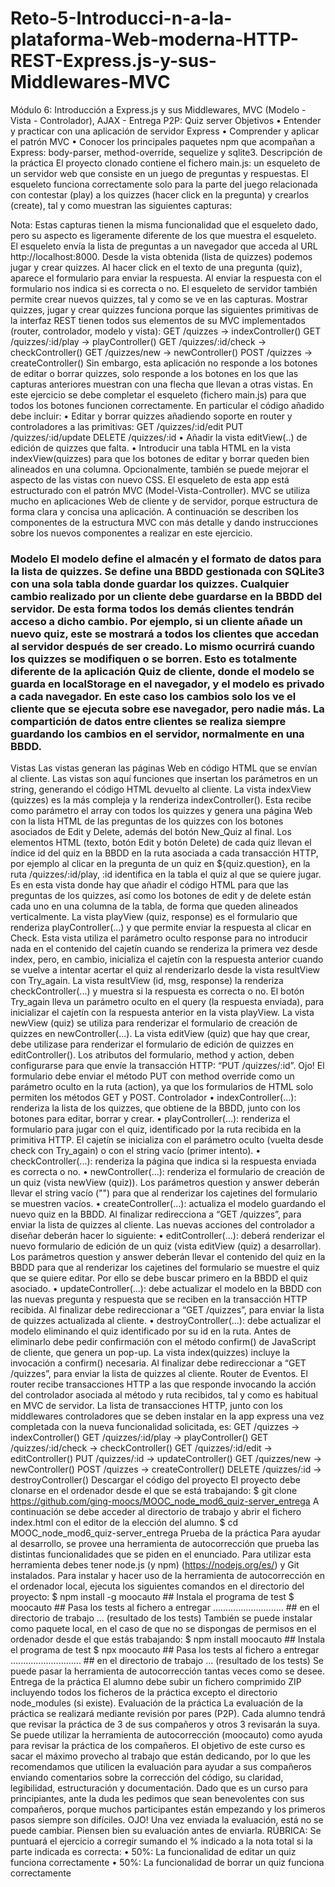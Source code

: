 # Reto-5-Introducci-n-a-la-plataforma-Web-moderna-HTTP-REST-Express.js-y-sus-Middlewares-MVC

Módulo 6: Introducción a Express.js y sus Middlewares, MVC (Modelo - Vista - Controlador), AJAX - Entrega P2P: Quiz server
Objetivos
•	Entender y practicar con una aplicación de servidor Express
•	Comprender y aplicar el patrón MVC
•	Conocer los principales paquetes npm que acompañan a Express: body-parser, method-override, sequelize y sqlite3.
Descripción de la práctica
El proyecto clonado contiene el fichero main.js: un esqueleto de un servidor web que consiste en un juego de preguntas y respuestas. El esqueleto funciona correctamente solo para la parte del juego relacionada con contestar (play) a los quizzes (hacer click en la pregunta) y crearlos (create), tal y como muestran las siguientes capturas:
 
Nota: Estas capturas tienen la misma funcionalidad que el esqueleto dado, pero su aspecto es ligeramente diferente de los que muestra el esqueleto.
El esqueleto envía la lista de preguntas a un navegador que acceda al URL http://localhost:8000. Desde la vista obtenida (lista de quizzes) podemos jugar y crear quizzes. Al hacer click en el texto de una pregunta (quiz), aparece el formulario para enviar la respuesta. Al enviar la respuesta con el formulario nos indica si es correcta o no. El esqueleto de servidor también permite crear nuevos quizzes, tal y como se ve en las capturas.
Mostrar quizzes, jugar y crear quizzes funciona porque las siguientes primitivas de la interfaz REST tienen todos sus elementos de su MVC implementados (router, controlador, modelo y vista):
   GET     /quizzes                ->  indexController()
   GET     /quizzes/:id/play       ->  playController()
   GET     /quizzes/:id/check      ->  checkController()
   GET     /quizzes/new            ->  newController()
   POST    /quizzes                ->  createController()
Sin embargo, esta aplicación no responde a los botones de editar o borrar quizzes, solo responde a los botones en los que las capturas anteriores muestran con una flecha que llevan a otras vistas. En este ejercicio se debe completar el esqueleto (fichero main.js) para que todos los botones funcionen correctamente. En particular el código añadido debe incluir:
•	Editar y borrar quizzes añadiendo soporte en router y controladores a las primitivas:
GET     /quizzes/:id/edit
PUT     /quizzes/:id/update
DELETE  /quizzes/:id
•	Añadir la vista editView(..) de edición de quizzes que falta.
•	Introducir una tabla HTML en la vista indexView(quizzes) para que los botones de editar y borrar queden bien alineados en una columna. Opcionalmente, también se puede mejorar el aspecto de las vistas con nuevo CSS.
El esqueleto de esta app está estructurado con el patrón MVC (Model-Vista-Controller). MVC se utiliza mucho en aplicaciones Web de cliente y de servidor, porque estructura de forma clara y concisa una aplicación. A continuación se describen los componentes de la estructura MVC con más detalle y dando instrucciones sobre los nuevos componentes a realizar en este ejercicio.
### Modelo El modelo define el almacén y el formato de datos para la lista de quizzes. Se define una BBDD gestionada con SQLite3 con una sola tabla donde guardar los quizzes. Cualquier cambio realizado por un cliente debe guardarse en la BBDD del servidor. De esta forma todos los demás clientes tendrán acceso a dicho cambio. Por ejemplo, si un cliente añade un nuevo quiz, este se mostrará a todos los clientes que accedan al servidor después de ser creado. Lo mismo ocurrirá cuando los quizzes se modifiquen o se borren. Esto es totalmente diferente de la aplicación Quiz de cliente, donde el modelo se guarda en localStorage en el navegador, y el modelo es privado a cada navegador. En este caso los cambios solo los ve el cliente que se ejecuta sobre ese navegador, pero nadie más. La compartición de datos entre clientes se realiza siempre guardando los cambios en el servidor, normalmente en una BBDD.
Vistas
Las vistas generan las páginas Web en código HTML que se envían al cliente. Las vistas son aquí funciones que insertan los parámetros en un string, generando el código HTML devuelto al cliente.
La vista indexView (quizzes) es la más compleja y la renderiza indexController(). Esta recibe como parámetro el array con todos los quizzes y genera una página Web con la lista HTML de las preguntas de los quizzes con los botones asociados de Edit y Delete, además del botón New_Quiz al final. Los elementos HTML (texto, botón Edit y botón Delete) de cada quiz llevan el índice id del quiz en la BBDD en la ruta asociada a cada transacción HTTP, por ejemplo al clicar en la pregunta de un quiz en ${quiz.question}, en la ruta /quizzes/:id/play, :id identifica en la tabla el quiz al que se quiere jugar.
Es en esta vista donde hay que añadir el código HTML para que las preguntas de los quizzes, así como los botones de edit y de delete están cada uno en una columna de la tabla, de forma que queden alineados verticalmente.
La vista playView (quiz, response) es el formulario que renderiza playController(...) y que permite enviar la respuesta al clicar en Check. Esta vista utiliza el parámetro oculto response para no introducir nada en el contenido del cajetín cuando se renderiza la primera vez desde index, pero, en cambio, inicializa el cajetín con la respuesta anterior cuando se vuelve a intentar acertar el quiz al renderizarlo desde la vista resultView con Try_again.
La vista resultView (id, msg, response) la renderiza checkController(...) y muestra si la respuesta es correcta o no. El botón Try_again lleva un parámetro oculto en el query (la respuesta enviada), para inicializar el cajetín con la respuesta anterior en la vista playView.
La vista newView (quiz) se utiliza para renderizar el formulario de creación de quizzes en newController(...).
La vista editView (quiz) que hay que crear, debe utilizase para renderizar el formulario de edición de quizzes en editController(). Los atributos del formulario, method y action, deben configurarse para que envíe la transacción HTTP: “PUT /quizzes/:id”. Ojo! El formulario debe enviar el método PUT con method override como un parámetro oculto en la ruta (action), ya que los formularios de HTML solo permiten los métodos GET y POST.
Controlador
•	indexController(...): renderiza la lista de los quizzes, que obtiene de la BBDD, junto con los botones para editar, borrar y crear.
•	playController(...): renderiza el formulario para jugar con el quiz, identificado por la ruta recibida en la primitiva HTTP. El cajetín se inicializa con el parámetro oculto (vuelta desde check con Try_again) o con el string vacío (primer intento).
•	checkController(...): renderiza la página que indica si la respuesta enviada es correcta o no.
•	newController(...): renderiza el formulario de creación de un quiz (vista newView (quiz)). Los parámetros question y answer deberán llevar el string vacío ("") para que al renderizar los cajetines del formulario se muestren vacíos.
•	createController(...): actualiza el modelo guardando el nuevo quiz en la BBDD. Al finalizar redirecciona a “GET /quizzes”, para enviar la lista de quizzes al cliente.
Las nuevas acciones del controlador a diseñar deberán hacer lo siguiente:
•	editController(...): deberá renderizar el nuevo formulario de edición de un quiz (vista editView (quiz) a desarrollar). Los parámetros question y answer deberán llevar el contenido del quiz en la BBDD para que al renderizar los cajetines del formulario se muestre el quiz que se quiere editar. Por ello se debe buscar primero en la BBDD el quiz asociado.
•	updateController(...): debe actualizar el modelo en la BBDD con las nuevas pregunta y respuesta que se reciben en la transacción HTTP recibida. Al finalizar debe redireccionar a “GET /quizzes”, para enviar la lista de quizzes actualizada al cliente.
•	destroyController(...): debe actualizar el modelo eliminando el quiz identificado por su id en la ruta. Antes de eliminarlo debe pedir confirmación con el método confirm() de JavaScript de cliente, que genera un pop-up. La vista index(quizzes) incluye la invocación a confirm() necesaria. Al finalizar debe redireccionar a “GET /quizzes”, para enviar la lista de quizzes al cliente.
Router de Eventos.
El router recibe transacciones HTTP a las que responde invocando la acción del controlador asociada al método y ruta recibidos, tal y como es habitual en MVC de servidor. La lista de transacciones HTTP, junto con los middlewares controladores que se deben instalar en la app express una vez completada con la nueva funcionalidad solicitada, es:
   GET     /quizzes                ->  indexController()
   GET     /quizzes/:id/play       ->  playController()
   GET     /quizzes/:id/check      ->  checkController()
   GET     /quizzes/:id/edit       ->  editController()
   PUT     /quizzes/:id            ->  updateController()
   GET     /quizzes/new            ->  newController()
   POST    /quizzes                ->  createController()
   DELETE  /quizzes/:id            ->  destroyController()
Descargar el código del proyecto
El proyecto debe clonarse en el ordenador desde el que se está trabajando:
$ git clone https://github.com/ging-moocs/MOOC_node_mod6_quiz-server_entrega
A continuación se debe acceder al directorio de trabajo y abrir el fichero index.html con el editor de la elección del alumno.
$ cd MOOC_node_mod6_quiz-server_entrega
Prueba de la práctica
Para ayudar al desarrollo, se provee una herramienta de autocorrección que prueba las distintas funcionalidades que se piden en el enunciado. Para utilizar esta herramienta debes tener node.js (y npm) (https://nodejs.org/es/) y Git instalados.
Para instalar y hacer uso de la herramienta de autocorrección en el ordenador local, ejecuta los siguientes comandos en el directorio del proyecto:
$ npm install -g moocauto     ## Instala el programa de test
$ moocauto                    ## Pasa los tests al fichero a entregar
............................  ## en el directorio de trabajo
... (resultado de los tests)
También se puede instalar como paquete local, en el caso de que no se dispongas de permisos en el ordenador desde el que estás trabajando:
$ npm install moocauto         ## Instala el programa de test
$ npx moocauto                 ## Pasa los tests al fichero a entregar
............................   ## en el directorio de trabajo
... (resultado de los tests)
Se puede pasar la herramienta de autocorrección tantas veces como se desee.
Entrega de la práctica
El alumno debe subir un fichero comprimido ZIP incluyendo todos los ficheros de la práctica excepto el directorio node_modules (si existe).
Evaluación de la práctica
La evaluación de la práctica se realizará mediante revisión por pares (P2P). Cada alumno tendrá que revisar la práctica de 3 de sus compañeros y otros 3 revisarán la suya. Se puede utilizar la herramienta de autocorrección (moocauto) como ayuda para revisar la práctica de los compañeros.
El objetivo de este curso es sacar el máximo provecho al trabajo que están dedicando, por lo que les recomendamos que utilicen la evaluación para ayudar a sus compañeros enviando comentarios sobre la corrección del código, su claridad, legibilidad, estructuración y documentación.
Dado que es un curso para principiantes, ante la duda les pedimos que sean benevolentes con sus compañeros, porque muchos participantes están empezando y los primeros pasos siempre son difíciles.
OJO! Una vez enviada la evaluación, está no se puede cambiar. Piensen bien su evaluación antes de enviarla.
RÚBRICA: Se puntuará el ejercicio a corregir sumando el % indicado a la nota total si la parte indicada es correcta:
•	50%: La funcionalidad de editar un quiz funciona correctamente
•	50%: La funcionalidad de borrar un quiz funciona correctamente

